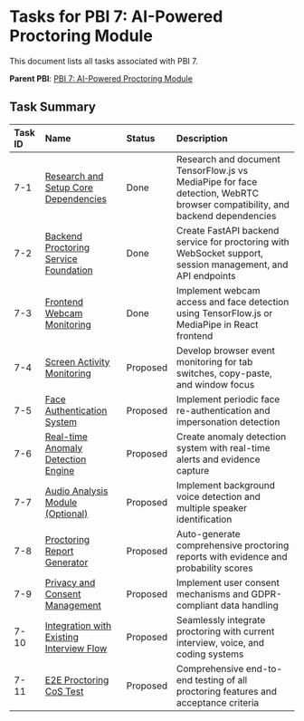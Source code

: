 # Tasks for PBI 7: AI-Powered Proctoring Module

This document lists all tasks associated with PBI 7.

**Parent PBI**: [PBI 7: AI-Powered Proctoring Module](./prd.md)

## Task Summary

| Task ID | Name                                     | Status   | Description                        |
| :------ | :--------------------------------------- | :------- | :--------------------------------- |
| 7-1     | [Research and Setup Core Dependencies](./7-1.md) | Done | Research and document TensorFlow.js vs MediaPipe for face detection, WebRTC browser compatibility, and backend dependencies |
| 7-2     | [Backend Proctoring Service Foundation](./7-2.md) | Done | Create FastAPI backend service for proctoring with WebSocket support, session management, and API endpoints |
| 7-3     | [Frontend Webcam Monitoring](./7-3.md) | Done | Implement webcam access and face detection using TensorFlow.js or MediaPipe in React frontend |
| 7-4 | [Screen Activity Monitoring](./7-4.md) | Proposed | Develop browser event monitoring for tab switches, copy-paste, and window focus |
| 7-5 | [Face Authentication System](./7-5.md) | Proposed | Implement periodic face re-authentication and impersonation detection |
| 7-6 | [Real-time Anomaly Detection Engine](./7-6.md) | Proposed | Create anomaly detection system with real-time alerts and evidence capture |
| 7-7 | [Audio Analysis Module (Optional)](./7-7.md) | Proposed | Implement background voice detection and multiple speaker identification |
| 7-8 | [Proctoring Report Generator](./7-8.md) | Proposed | Auto-generate comprehensive proctoring reports with evidence and probability scores |
| 7-9 | [Privacy and Consent Management](./7-9.md) | Proposed | Implement user consent mechanisms and GDPR-compliant data handling |
| 7-10 | [Integration with Existing Interview Flow](./7-10.md) | Proposed | Seamlessly integrate proctoring with current interview, voice, and coding systems |
| 7-11 | [E2E Proctoring CoS Test](./7-11.md) | Proposed | Comprehensive end-to-end testing of all proctoring features and acceptance criteria | 